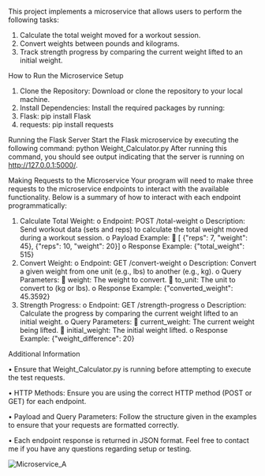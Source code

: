This project implements a microservice that allows users to perform the following tasks:
1.	Calculate the total weight moved for a workout session.
2.	Convert weights between pounds and kilograms.
3.	Track strength progress by comparing the current weight lifted to an initial weight.
   
How to Run the Microservice
Setup
1.	Clone the Repository: Download or clone the repository to your local machine.
2.	Install Dependencies: Install the required packages by running:
1.	Flask: pip install Flask
2.	requests: pip install requests
   
Running the Flask Server
Start the Flask microservice by executing the following command:
python Weight_Calculator.py
After running this command, you should see output indicating that the server is running on http://127.0.0.1:5000/.

Making Requests to the Microservice
Your program will need to make three requests to the microservice endpoints to interact with the available functionality. Below is a summary of how to interact with each endpoint programmatically:
1.	Calculate Total Weight:
   o	Endpoint: POST /total-weight
   o	Description: Send workout data (sets and reps) to calculate the total weight moved during a workout session.
   o	Payload Example:
      	[ {"reps": 7, "weight": 45}, {"reps": 10, "weight": 20}]
   o	Response Example: {"total_weight": 515}
2.	Convert Weight:
   o	Endpoint: GET /convert-weight
   o	Description: Convert a given weight from one unit (e.g., lbs) to another (e.g., kg).
   o	Query Parameters:
      	weight: The weight to convert.
      	to_unit: The unit to convert to (kg or lbs).
   o	Response Example: {"converted_weight": 45.3592}
3.	Strength Progress:
   o	Endpoint: GET /strength-progress
   o	Description: Calculate the progress by comparing the current weight lifted to an initial weight.
   o	Query Parameters:
      	current_weight: The current weight being lifted.
      	initial_weight: The initial weight lifted.
   o	Response Example: {"weight_difference": 20}

Additional Information

•	Ensure that Weight_Calculator.py is running before attempting to execute the test requests.

•	HTTP Methods: Ensure you are using the correct HTTP method (POST or GET) for each endpoint.

•	Payload and Query Parameters: Follow the structure given in the examples to ensure that your requests are formatted correctly.

•	Each endpoint response is returned in JSON format.
Feel free to contact me if you have any questions regarding setup or testing.


![Microservice_A](https://github.com/user-attachments/assets/d77251df-6716-4291-8c39-64de18549c91)


